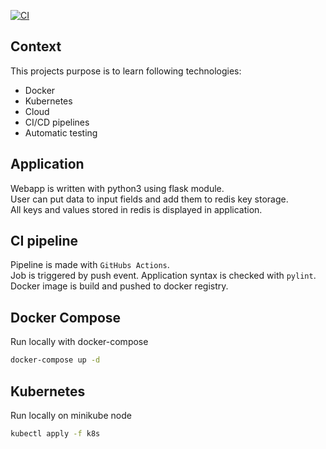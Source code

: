 [![CI](https://github.com/f5AFfMhv/DevOps-test-project/actions/workflows/CI.yml/badge.svg)](https://github.com/f5AFfMhv/DevOps-test-project/actions/workflows/CI.yml)

## Context
This projects purpose is to learn following technologies:
* Docker
* Kubernetes
* Cloud
* CI/CD pipelines
* Automatic testing

## Application
Webapp is written with python3 using flask module.  
User can put data to input fields and add them to redis key storage.  
All keys and values stored in redis is displayed in application.

## CI pipeline
Pipeline is made with `GitHubs Actions`.  
Job is triggered by push event. Application syntax is checked with `pylint`. Docker image is build and pushed to docker registry.

## Docker Compose
Run locally with docker-compose
```bash
docker-compose up -d
```

## Kubernetes
Run locally on minikube node
```bash
kubectl apply -f k8s
```
